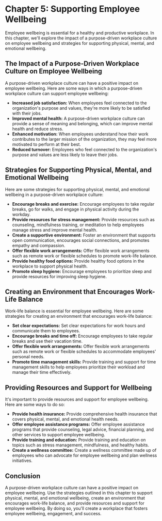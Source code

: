 Chapter 5: Supporting Employee Wellbeing
========================================

Employee wellbeing is essential for a healthy and productive workplace. In this chapter, we'll explore the impact of a purpose-driven workplace culture on employee wellbeing and strategies for supporting physical, mental, and emotional wellbeing.

The Impact of a Purpose-Driven Workplace Culture on Employee Wellbeing
----------------------------------------------------------------------

A purpose-driven workplace culture can have a positive impact on employee wellbeing. Here are some ways in which a purpose-driven workplace culture can support employee wellbeing:

* **Increased job satisfaction:** When employees feel connected to the organization's purpose and values, they're more likely to be satisfied with their jobs.
* **Improved mental health:** A purpose-driven workplace culture can provide a sense of meaning and belonging, which can improve mental health and reduce stress.
* **Enhanced motivation:** When employees understand how their work contributes to the larger mission of the organization, they may feel more motivated to perform at their best.
* **Reduced turnover:** Employees who feel connected to the organization's purpose and values are less likely to leave their jobs.

Strategies for Supporting Physical, Mental, and Emotional Wellbeing
-------------------------------------------------------------------

Here are some strategies for supporting physical, mental, and emotional wellbeing in a purpose-driven workplace culture:

* **Encourage breaks and exercise:** Encourage employees to take regular breaks, go for walks, and engage in physical activity during the workday.
* **Provide resources for stress management:** Provide resources such as counseling, mindfulness training, or meditation to help employees manage stress and improve mental health.
* **Create a supportive environment:** Foster an environment that supports open communication, encourages social connections, and promotes empathy and compassion.
* **Offer flexible work arrangements:** Offer flexible work arrangements such as remote work or flexible schedules to promote work-life balance.
* **Provide healthy food options:** Provide healthy food options in the workplace to support physical health.
* **Promote sleep hygiene:** Encourage employees to prioritize sleep and provide resources for improving sleep hygiene.

Creating an Environment that Encourages Work-Life Balance
---------------------------------------------------------

Work-life balance is essential for employee wellbeing. Here are some strategies for creating an environment that encourages work-life balance:

* **Set clear expectations:** Set clear expectations for work hours and communicate them to employees.
* **Encourage breaks and time off:** Encourage employees to take regular breaks and use their vacation time.
* **Offer flexible work arrangements:** Offer flexible work arrangements such as remote work or flexible schedules to accommodate employees' personal needs.
* **Promote time management skills:** Provide training and support for time management skills to help employees prioritize their workload and manage their time effectively.

Providing Resources and Support for Wellbeing
---------------------------------------------

It's important to provide resources and support for employee wellbeing. Here are some ways to do so:

* **Provide health insurance:** Provide comprehensive health insurance that covers physical, mental, and emotional health needs.
* **Offer employee assistance programs:** Offer employee assistance programs that provide counseling, legal advice, financial planning, and other services to support employee wellbeing.
* **Provide training and education:** Provide training and education on topics such as stress management, mindfulness, and healthy habits.
* **Create a wellness committee:** Create a wellness committee made up of employees who can advocate for employee wellbeing and plan wellness initiatives.

Conclusion
----------

A purpose-driven workplace culture can have a positive impact on employee wellbeing. Use the strategies outlined in this chapter to support physical, mental, and emotional wellbeing, create an environment that encourages work-life balance, and provide resources and support for employee wellbeing. By doing so, you'll create a workplace that fosters employee wellbeing, engagement, and success.
